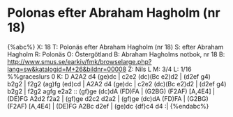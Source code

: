 # Polonas efter Abraham Hagholm (nr 18)

{%abc%}
X: 18
T: Polonäs efter Abraham Hagholm (nr 18)
S: efter Abraham Hagholm
R: Polonäs
O: Östergötland
B: Abraham Hagholms notbok, nr 18
B: http://www.smus.se/earkiv/fmk/browselarge.php?lang=sw&katalogid=M+26&bildnr=00008
Z: Nils L
M: 3/4
L: 1/16
%%graceslurs 0
K: D
A2A2 d4 (ge)dc | c2e2 (dc)(Bc e2)d2 | (d2ef g4) b2g2 | f2g2 (ag)fg (ed)cd |
A2A2 d4 (ge)dc | c2e2 (dc)(Bc e2)d2 | (d2ef g4) b2g2 | f2g2 agfg e2a2 ::
(gf)ge (dc)dA (FD)FA | (G2BG) (F2AF) [A,4E4] | (DE)FG A2d2 f2a2 | (gf)ge d2c2 d2a2 |
(gf)ge (dc)dA (FD)FA | (G2BG) (F2AF) [A,4E4] | (DE)FG A2Bc d2ef | (ge)dc {df}c4 d4 :|
{%endabc%}

